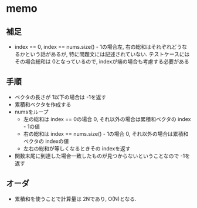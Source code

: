 # memo

## 補足

- index == 0, index == nums.size() - 1の場合左, 右の総和はそれぞれどうなるかという話があるが, 特に問題文には記述されていない. テストケースにはその場合総和は 0となっているので, indexが端の場合も考慮する必要がある

## 手順

- ベクタの長さが 1以下の場合は -1を返す
- 累積和ベクタを作成する
- numsをループ
  - 左の総和は index == 0の場合 0, それ以外の場合は累積和ベクタの index - 1の値
  - 右の総和は index == nums.size() - 1の場合 0, それ以外の場合は累積和ベクタの indexの値
  - 左右の総和が等しくなるときその indexを返す
- 関数末尾に到達した場合一致したものが見つからないということなので -1を返す


## オーダ

- 累積和を使うことで計算量は 2Nであり, O(N)となる.
